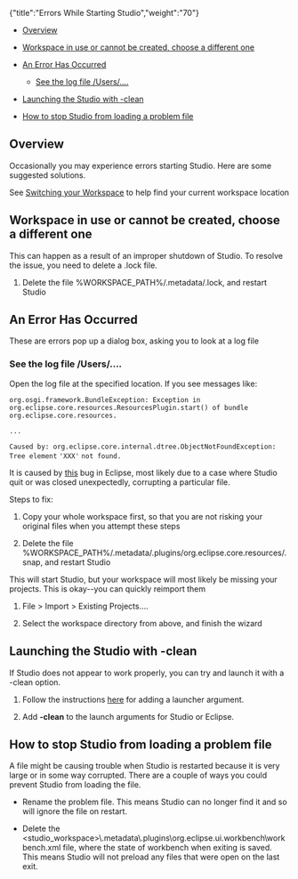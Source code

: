 {"title":"Errors While Starting Studio","weight":"70"} 

*   [Overview](#Overview)
    
*   [Workspace in use or cannot be created, choose a different one](#Workspaceinuseorcannotbecreated,chooseadifferentone)
    
*   [An Error Has Occurred](#AnErrorHasOccurred)
    
    *   [See the log file /Users/....](#Seethelogfile/Users/....)
        
*   [Launching the Studio with -clean](#LaunchingtheStudiowith-clean)
    
*   [How to stop Studio from loading a problem file](#HowtostopStudiofromloadingaproblemfile)
    

## Overview

Occasionally you may experience errors starting Studio. Here are some suggested solutions.

See [Switching your Workspace](/docs/appc/Axway_Appcelerator_Studio/Axway_Appcelerator_Studio_Guide/Basic_Concepts/Switching_your_Workspace/) to help find your current workspace location

## Workspace in use or cannot be created, choose a different one

This can happen as a result of an improper shutdown of Studio. To resolve the issue, you need to delete a .lock file.

1.  Delete the file %WORKSPACE\_PATH%/.metadata/.lock, and restart Studio
    

## An Error Has Occurred

These are errors pop up a dialog box, asking you to look at a log file

### See the log file /Users/....

Open the log file at the specified location. If you see messages like:

`org.osgi.framework.BundleException: Exception in org.eclipse.core.resources.ResourcesPlugin.start() of bundle org.eclipse.core.resources.`

`...`

`Caused by: org.eclipse.core.internal.dtree.ObjectNotFoundException: Tree element` `'XXX'` `not found.`

It is caused by [this](https://bugs.eclipse.org/bugs/show_bug.cgi?id=149121) bug in Eclipse, most likely due to a case where Studio quit or was closed unexpectedly, corrupting a particular file.

Steps to fix:

1.  Copy your whole workspace first, so that you are not risking your original files when you attempt these steps
    
2.  Delete the file %WORKSPACE\_PATH%/.metadata/.plugins/org.eclipse.core.resources/.snap, and restart Studio
    

This will start Studio, but your workspace will most likely be missing your projects. This is okay--you can quickly reimport them

1.  File > Import > Existing Projects....
    
2.  Select the workspace directory from above, and finish the wizard
    

## Launching the Studio with -clean

If Studio does not appear to work properly, you can try and launch it with a -clean option.

1.  Follow the instructions [here](/docs/appc/Axway_Appcelerator_Studio/Axway_Appcelerator_Studio_Guide/Customizing_Studio/Adding_Command-Line_Options/) for adding a launcher argument.
    
2.  Add **\-clean** to the launch arguments for Studio or Eclipse.
    

## How to stop Studio from loading a problem file

A file might be causing trouble when Studio is restarted because it is very large or in some way corrupted. There are a couple of ways you could prevent Studio from loading the file.

*   Rename the problem file. This means Studio can no longer find it and so will ignore the file on restart.
    
*   Delete the <studio\_workspace>\\.metadata\\.plugins\\org.eclipse.ui.workbench\\workbench.xml file, where the state of workbench when exiting is saved. This means Studio will not preload any files that were open on the last exit.